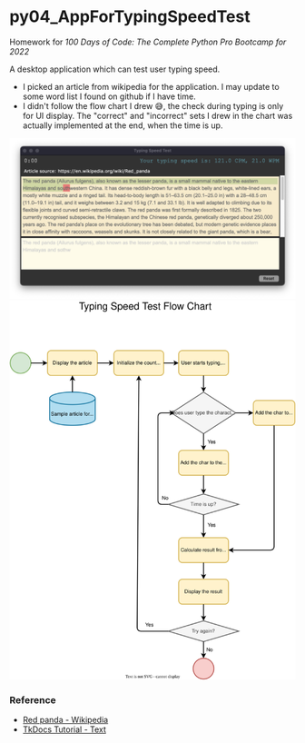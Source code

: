 # py04_AppForTypingSpeedTest

Homework for *100 Days of Code: The Complete Python Pro Bootcamp for 2022*

A desktop application which can test user typing speed.

* I picked an article from wikipedia for the application. I may update to some word list I found on github if I have
  time.
* I didn't follow the flow chart I drew :sweat_smile:, the check during typing is only for UI display. 
The "correct" and "incorrect" sets I drew in the chart was actually implemented at the end, when the time is up.

![screenshot](screenshot.png)
![flowchart](TypingSpeedTest.svg)

### Reference

* [Red panda - Wikipedia](https://en.wikipedia.org/wiki/Red_panda)
* [TkDocs Tutorial - Text](https://tkdocs.com/tutorial/text.html)
